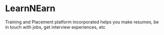 # LearnNEarn
Training and Placement platform incorporated helps you make resumes, be in touch with jobs, get interview experiences, etc
